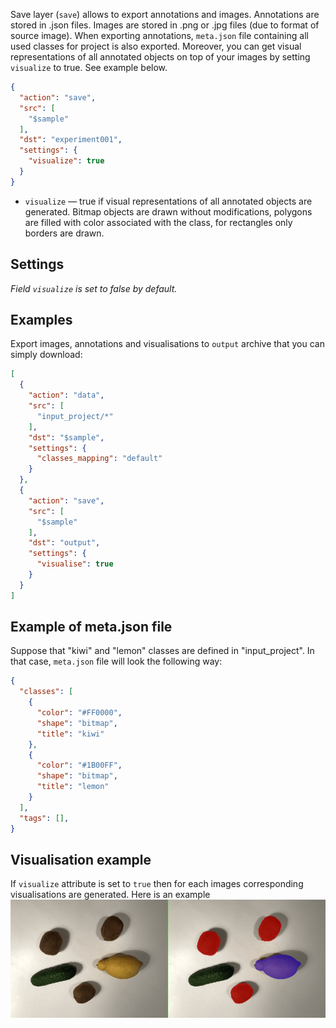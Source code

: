 Save layer (`save`) allows to export annotations and images. Annotations are stored in .json files. Images are stored in .png or .jpg files (due to format of source image). When exporting annotations, `meta.json` file containing all used classes for project is also exported. Moreover, you can get visual representations of all annotated objects on top of your images by setting `visualize` to true. See example below.

```json
{
  "action": "save",
  "src": [
    "$sample"
  ],
  "dst": "experiment001",
  "settings": {
    "visualize": true
  }
}
```

 * `visualize` — true if visual representations of all annotated objects are generated. Bitmap objects are drawn without modifications, polygons are filled with color associated with the class, for rectangles only borders are drawn.

## Settings
 _Field `visualize` is set to false by default._

## Examples
Export images, annotations and visualisations to `output` archive that you can simply download:

```json
[
  {
    "action": "data",
    "src": [
      "input_project/*"
    ],
    "dst": "$sample",
    "settings": {
      "classes_mapping": "default"
    }
  },
  {
    "action": "save",
    "src": [
      "$sample"
    ],
    "dst": "output",
    "settings": {
      "visualise": true
    }
  }
]
```

## Example of meta.json file

Suppose that "kiwi" and "lemon" classes are defined in "input_project". In that case, `meta.json` file will look the following way:
```json
{
  "classes": [
    {
      "color": "#FF0000",
      "shape": "bitmap",
      "title": "kiwi"
    },
    {
      "color": "#1B00FF",
      "shape": "bitmap",
      "title": "lemon"
    }
  ],
  "tags": [],
}
```

## Visualisation example

If `visualize` attribute is set to `true` then for each images corresponding visualisations are generated. Here is an example
![](../../assets/legacy/export/save_layers/vis_example.png)
